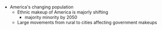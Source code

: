 - America's changing population
    - Ethnic makeup of America is majorly shifting
        - majority minority by 2050
    - Large movements from rural to cities affecting government makeups
